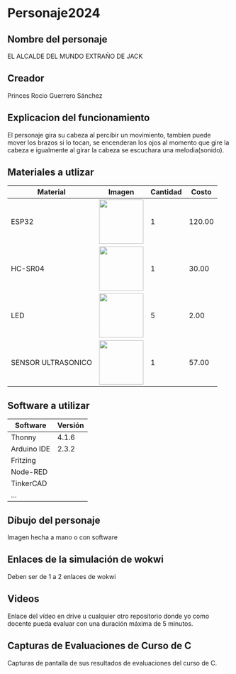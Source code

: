 # Personaje2024
## Nombre del personaje
EL ALCALDE DEL MUNDO EXTRAÑO DE JACK

## Creador
Princes Rocio Guerrero Sánchez

## Explicacion del funcionamiento
El personaje gira su cabeza al percibir un movimiento, tambien puede mover los brazos si lo tocan, 
se encenderan los ojos al momento que gire la cabeza e igualmente al girar la cabeza se escuchara una melodia(sonido). 

## Materiales a utlizar
|Material|Imagen|Cantidad|Costo|
|--|--|--|--|
|ESP32|<img src="https://github.com/user-attachments/assets/0d280367-493e-4f7c-a587-36e1f822116b" width="100"/>|1|120.00|
|HC-SR04|<img width="100" src="https://github.com/user-attachments/assets/e8f3a364-83e3-4194-9eb1-15547012fb1b" />|1|30.00|
|LED|<img src="https://github.com/user-attachments/assets/c56c2f16-e4b2-46f4-9df8-772ffba06700" width="100"/>|5|2.00|
|SENSOR ULTRASONICO|<img src="https://github.com/user-attachments/assets/2c4fc4bb-d3f3-41b5-9e57-8765351ec8ca" width="100"/>|1|57.00|


## Software a utilizar
|Software|Versión|
|--|--|
|Thonny|4.1.6|
|Arduino IDE|2.3.2|
|Fritzing|
|Node-RED|
|TinkerCAD|
|...||

## Dibujo del personaje
Imagen hecha a mano o con software

## Enlaces de la simulación de wokwi
Deben ser de 1 a 2 enlaces de wokwi

## Videos
Enlace del vídeo en drive u cualquier otro repositorio donde yo como docente pueda evaluar con una duración máxima de 5 minutos.

## Capturas de Evaluaciones de Curso de C
Capturas de pantalla de sus resultados de evaluaciones del curso de C.
